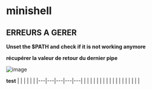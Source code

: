 # minishell

## ERREURS A GERER

**Unset the $PATH and check if it is not working anymore**

**récupérer la valeur de retour du dernier pipe**

![image](https://cdn.discordapp.com/attachments/856902451403423745/969613000052994068/unknown.png)

**test**
|   |   |   |   |   |
|---|---|---|---|---|
|   |   |   |   |   |
|   |   |   |   |   |
|   |   |   |   |   |

